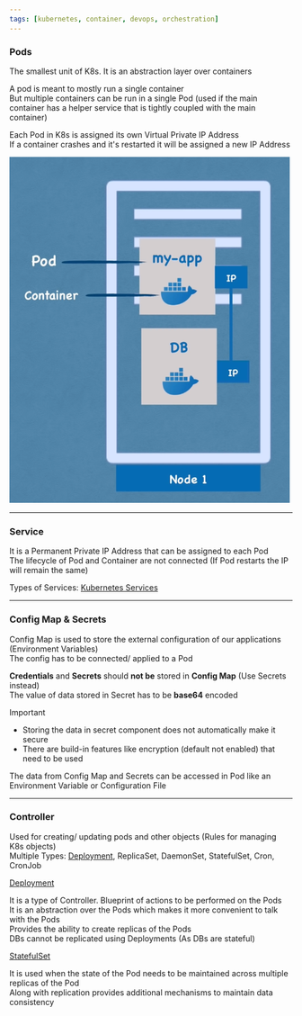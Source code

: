 ```yaml
---
tags: [kubernetes, container, devops, orchestration]
---
```


### Pods

The smallest unit of K8s. It is an abstraction layer over containers

A pod is meant to mostly run a single container  
But multiple containers can be run in a single Pod (used if the main container has a helper service that is tightly coupled with the main container)

Each Pod in K8s is assigned its own Virtual Private IP Address  
If a container crashes and it's restarted it will be assigned a new IP Address

![Kubernetes Pods|250](../images/kube-pods.png)

---

### Service

It is a Permanent Private IP Address that can be assigned to each Pod  
The lifecycle of Pod and Container are not connected (If Pod restarts the IP will remain the same)

Types of Services: [Kubernetes Services](../Kubernetes%20Components/Kubernetes%20Services.md)

---

### Config Map & Secrets

Config Map is used to store the external configuration of our applications (Environment Variables)  
The config has to be connected/ applied to a Pod

**Credentials** and **Secrets** should **not be** stored in **Config Map** (Use Secrets instead)  
The value of data stored in Secret has to be **base64** encoded

 > [!important]
 > * Storing the data in secret component does not automatically make it secure
 > * There are build-in features like encryption (default not enabled) that need to be used

The data from Config Map and Secrets can be accessed in Pod like an Environment Variable or Configuration File

---

### Controller

Used for creating/ updating pods and other objects (Rules for managing K8s objects)  
Multiple Types: [Deployment](../Kubernetes%20Components/Kubernetes%20Deployments.md), ReplicaSet, DaemonSet, StatefulSet, Cron, CronJob

<u>Deployment</u>
  
It is a type of Controller. Blueprint of actions to be performed on the Pods  
It is an abstraction over the Pods which makes it more convenient to talk with the Pods  
Provides the ability to create replicas of the Pods  
DBs cannot be replicated using Deployments (As DBs are stateful)

<u>StatefulSet</u>
  
It is used when the state of the Pod needs to be maintained across multiple replicas of the Pod  
Along with replication provides additional mechanisms to maintain data consistency

